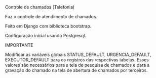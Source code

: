 Controle de chamados (Telefonia)

Faz o controle de atendimento de chamados.

Feito em Django com biblioteca bootstrap.

Configuração inicial usando Postgresql.

IMPORTANTE

Modificar as variáveis globais STATUS_DEFAULT, URGENCIA_DEFAULT, EXECUTOR_DEFAULT para os registros das respectivas tabelas.
Esses valores são necessários para a tela de pesquisa de chamados e para a gravação do chamado na tela de abertura de chamados
por terceiros.
